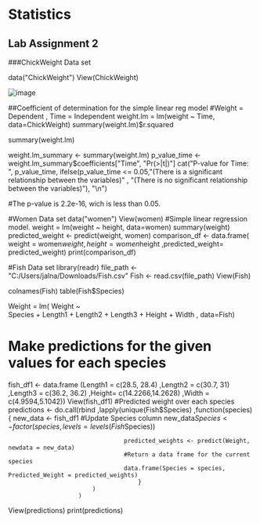 # Statistics
## Lab Assignment 2

###ChickWeight Data set

data("ChickWeight")
View(ChickWeight)


![image](https://github.com/user-attachments/assets/4d664997-2111-4452-a07e-70fdbaba09a7)



##Coefficient of determination for the simple linear reg model
#Weight = Dependent , Time = Independent
weight.lm = lm(weight ~ Time, data=ChickWeight) 
summary(weight.lm)$r.squared

summary(weight.lm)



weight.lm_summary <- summary(weight.lm)
p_value_time <- weight.lm_summary$coefficients["Time", "Pr(>|t|)"]
cat("P-value for Time: ", p_value_time, 
    ifelse(p_value_time <= 0.05,"(There is a significant relationship between the variables)"
           , "(There is no significant relationship between the variables)"), "\n")

           
#The p-value is 2.2e-16, wich is less than 0.05. 

#Women Data set
data("women")
View(women)
#Simple linear regression model.
weight = lm(weight ~ height, data=women) 
summary(weight)
predicted_weight <- predict(weight, women)
comparison_df <- data.frame( weight = women$weight,height = women$height
                             ,predicted_weight= predicted_weight)
print(comparison_df)


#Fish Data set
library(readr)
file_path <- "C:/Users/jalna/Downloads/Fish.csv"
Fish <- read.csv(file_path)
View(Fish)

colnames(Fish)
table(Fish$Species)

Weight = lm( Weight ~  
                Species + Length1 + Length2 + Length3 + Height + Width 
                , data=Fish)

# Make predictions for the given values for each species

fish_df1 <- data.frame (Length1 = c(28.5, 28.4)
                        ,Length2 = c(30.7, 31) 
                        ,Length3 = c(36.2, 36.2)
                        ,Height= c(14.2266,14.2628)
                        ,Width = c(4.9594,5.1042)) 
View(fish_df1) 
#Predicted weight over each species
predictions <- do.call(rbind
                      ,lapply(unique(Fish$Species)
                              ,function(species) {
                                     new_data <- fish_df1
                                     #Update Species column
                                     new_data$Species <- factor(species
                                                               ,levels = levels(Fish$Species))
  
                                     predicted_weights <- predict(Weight, newdata = new_data)
                                     #Return a data frame for the current species
                                     data.frame(Species = species, Predicted_Weight = predicted_weights)
                                         }
                            )   
                        )
View(predictions)
print(predictions)
